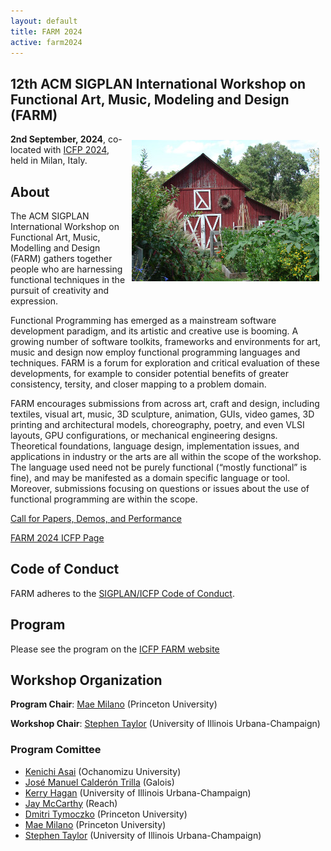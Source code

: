 ```yaml
---
layout: default
title: FARM 2024
active: farm2024
---
```


## 12th ACM SIGPLAN International Workshop on Functional Art, Music, Modeling and Design (FARM)

<img src="/files/farm-lambda-small.jpg" style="float: right; margin: 10px;" />

**2nd September, 2024**, co-located with
[ICFP 2024](https://icfp24.sigplan.org/), held in Milan, Italy.

## About

The ACM SIGPLAN International Workshop on Functional Art, Music,
Modelling and Design (FARM) gathers together people who are harnessing
functional techniques in the pursuit of creativity and expression.

Functional Programming has emerged as a mainstream software
development paradigm, and its artistic and creative use is booming. A
growing number of software toolkits, frameworks and environments for
art, music and design now employ functional programming languages and
techniques. FARM is a forum for exploration and critical evaluation of
these developments, for example to consider potential benefits of
greater consistency, tersity, and closer mapping to a problem domain.

FARM encourages submissions from across art, craft and design,
including textiles, visual art, music, 3D sculpture, animation, GUIs,
video games, 3D printing and architectural models, choreography,
poetry, and even VLSI layouts, GPU configurations, or mechanical
engineering designs. Theoretical foundations, language design,
implementation issues, and applications in industry or the arts are
all within the scope of the workshop. The language used need not be
purely functional (“mostly functional” is fine), and may be manifested
as a domain specific language or tool. Moreover, submissions focusing
on questions or issues about the use of functional programming are
within the scope.

[Call for Papers, Demos, and Performance](cfp.html)

[FARM 2024 ICFP Page](https://icfp24.sigplan.org/home/farm-2024)

## Code of Conduct

FARM adheres to the [SIGPLAN/ICFP Code of Conduct](https://icfp24.sigplan.org/attending/code-of-conduct).

## Program

Please see the program on the [ICFP FARM website](https://icfp24.sigplan.org/home/farm-2024#program)

## Workshop Organization

**Program Chair**: [Mae Milano](https://www.languagesforsyste.ms/) (Princeton University)

**Workshop Chair**: [Stephen Taylor](https://www.stephenandrewtaylor.net/) (University of Illinois Urbana-Champaign)

### Program Comittee

- [Kenichi Asai](http://pllab.is.ocha.ac.jp/~asai/) (Ochanomizu University)
- [José Manuel Calderón Trilla](http://jmct.cc/) (Galois)
- [Kerry Hagan](https://www.kerrylhagan.net/) (University of Illinois Urbana-Champaign)
- [Jay McCarthy](https://jeapostrophe.github.io/) (Reach)
- [Dmitri Tymoczko](http://dmitri.tymoczko.com/) (Princeton University)
- [Mae Milano](https://www.languagesforsyste.ms/) (Princeton University)
- [Stephen Taylor](https://www.stephenandrewtaylor.net/) (University of Illinois Urbana-Champaign)
